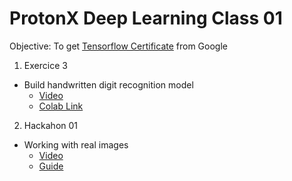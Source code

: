 # ProtonX Deep Learning Class 01

Objective: To get [Tensorflow Certificate](https://www.tensorflow.org/site-assets/downloads/marketing/cert/TF_Certificate_Candidate_Handbook.pdf) from Google

1. Exercice 3
- Build handwritten digit recognition model
  - [Video](https://youtu.be/Yj49rNmv4nY)
  - [Colab Link](https://bit.ly/ProtonXDL01Ex3)



2. Hackahon 01
- Working with real images
  - [Video](https://youtu.be/kShvYHDXvvg)
  - [Guide](https://bit.ly/ProtonX01Guide)

